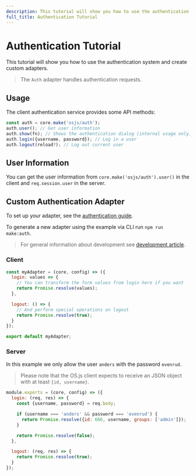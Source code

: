 ```yaml
---
description: This tutorial will show you how to use the authentication system and create custom adapters.
full_title: Authentication Tutorial
---
```


# Authentication Tutorial

This tutorial will show you how to use the authentication system and create custom adapters.

> The `Auth` adapter handles authentication requests.

## Usage

The client authentication service provides some API methods:

```javascript
const auth = core.make('osjs/auth');
auth.user(); // Get user information
auth.show(fn); // Shows the authentication dialog (internal usage only)
auth.login({username, password}); // Log in a user
auth.logout(reload?); // Log out current user
```

## User Information

You can get the user information from `core.make('osjs/auth').user()` in the client and `req.session.user` in the server.

## Custom Authentication Adapter

To set up your adapter, see the [authentication guide](/guide/auth/README.md).

To generate a new adapter using the example via CLI run `npm run make:auth`.

> For general information about development see [development article](../../development/README.md).

### Client

```javascript
const myAdapter = (core, config) => ({
  login: values => {
    // You can transform the form values from login here if you want
    return Promise.resolve(values);
  },

  logout: () => {
    // And perform special operations on logout
    return Promise.resolve(true);
  }
});

export default myAdapter;
```

### Server

In this example we only allow the user `anders` with the password `evenrud`.

> Please note that the OS.js client expects to receive an JSON object with at least `{id, username}`.

```javascript
module.exports = (core, config) => ({
  login: (req, res) => {
    const {username, password} = req.body;

    if (username === 'anders' && password === 'evenrud') {
      return Promise.resolve({id: 666, username, groups: ['admin']});
    }

    return Promise.resolve(false);
  },

  logout: (req, res) => {
    return Promise.resolve(true);
  }
});
```
